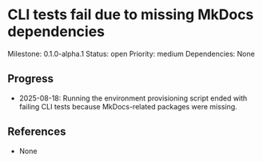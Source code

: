 # CLI tests fail due to missing MkDocs dependencies
Milestone: 0.1.0-alpha.1
Status: open
Priority: medium
Dependencies: None

## Progress
- 2025-08-18: Running the environment provisioning script ended with failing CLI tests because MkDocs-related packages were missing.

## References
- None
